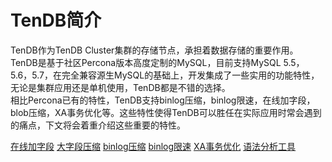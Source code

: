 # TenDB简介
TenDB作为TenDB Cluster集群的存储节点，承担着数据存储的重要作用。    
TenDB是基于社区Percona版本高度定制的MySQL，目前支持MySQL 5.5，5.6，5.7，在完全兼容源生MySQL的基础上，开发集成了一些实用的功能特性，无论是集群应用还是单机使用，TenDB都是不错的选择。  
相比Percona已有的特性，TenDB支持binlog压缩，binlog限速，在线加字段，blob压缩，XA事务优化等。这些特性使得TenDB可以胜任在实际应用时常会遇到的痛点，下文将会着重介绍这些重要的特性。

[在线加字段](instant-add-column.md)
[大字段压缩](blob-compress.md)
[binlog压缩](binlog-compress.md)
[binlog限速](binlog-speed-limit.md)
[XA事务优化](xafeatures.md)
[语法分析工具](tmysqlparse.md)

